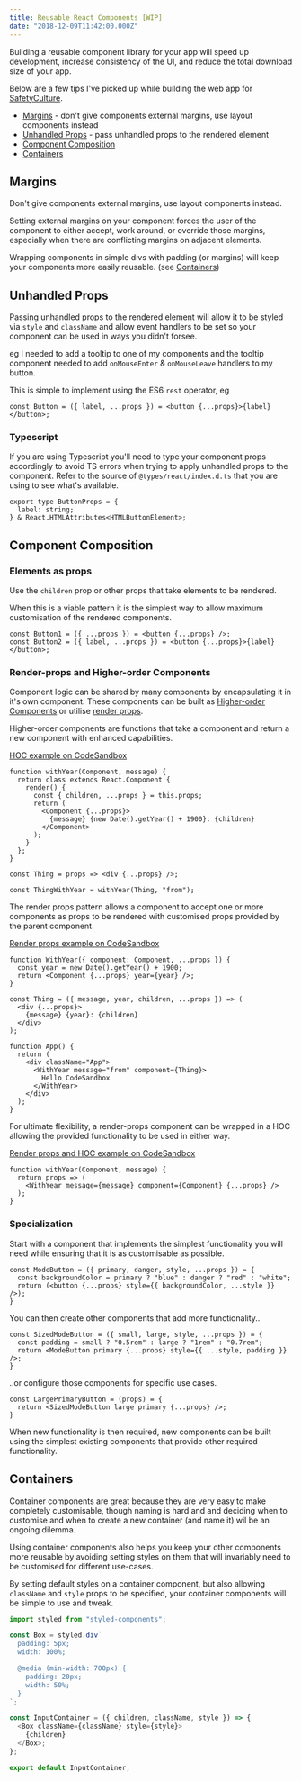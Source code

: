 ```yaml
---
title: Reusable React Components [WIP]
date: "2018-12-09T11:42:00.000Z"
---
```


Building a reusable component library for your app will speed up development,
increase consistency of the UI, and reduce the total download size of your app.

Below are a few tips I've picked up while building the web app for [SafetyCulture](https://safetyculture.com).

- [Margins](#margins) - don't give components external margins, use layout components instead
- [Unhandled Props](#unhandled-props) - pass unhandled props to the rendered element
- [Component Composition](#component-composition)
- [Containers](#containers)

## Margins

Don't give components external margins, use layout components instead.

Setting external margins on your component forces the user of the component to
either accept, work around, or override those margins, especially when there
are conflicting margins on adjacent elements.

Wrapping components in simple divs with padding (or margins) will keep your
components more easily reusable. (see [Containers](#containers))

## Unhandled Props

Passing unhandled props to the rendered element will allow it to be styled via
`style` and `className` and allow event handlers to be set so your component
can be used in ways you didn't forsee.

eg I needed to add a tooltip to one of my components and the tooltip component
needed to add `onMouseEnter` & `onMouseLeave` handlers to my button.

This is simple to implement using the ES6 `rest` operator, eg

```
const Button = ({ label, ...props }) = <button {...props}>{label}</button>;
```

### Typescript

If you are using Typescript you'll need to type your component props
accordingly to avoid TS errors when trying to apply unhandled props to the
component. Refer to the source of `@types/react/index.d.ts` that you are
using to see what's available.

```
export type ButtonProps = {
  label: string;
} & React.HTMLAttributes<HTMLButtonElement>;
```

## Component Composition

### Elements as props

Use the `children` prop or other props that take elements to be rendered.

When this is a viable pattern it is the simplest way to allow maximum
customisation of the rendered components.

```
const Button1 = ({ ...props }) = <button {...props} />;
const Button2 = ({ label, ...props }) = <button {...props}>{label}</button>;
```

### Render-props and Higher-order Components

Component logic can be shared by many components by encapsulating it in it's
own component. These components can be built as
[Higher-order Components](https://reactjs.org/docs/higher-order-components.html)
or utilise [render props](https://reactjs.org/docs/render-props.html).

Higher-order components are functions that take a component and return a new
component with enhanced capabilities.

[HOC example on CodeSandbox](https://codesandbox.io/s/p58jr6wx7q)

```
function withYear(Component, message) {
  return class extends React.Component {
    render() {
      const { children, ...props } = this.props;
      return (
        <Component {...props}>
          {message} {new Date().getYear() + 1900}: {children}
        </Component>
      );
    }
  };
}

const Thing = props => <div {...props} />;

const ThingWithYear = withYear(Thing, "from");
```

The render props pattern allows a component to accept one or more components as
props to be rendered with customised props provided by the parent component.

[Render props example on CodeSandbox](https://codesandbox.io/s/w73mzm72r8)

```
function WithYear({ component: Component, ...props }) {
  const year = new Date().getYear() + 1900;
  return <Component {...props} year={year} />;
}

const Thing = ({ message, year, children, ...props }) => (
  <div {...props}>
    {message} {year}: {children}
  </div>
);

function App() {
  return (
    <div className="App">
      <WithYear message="from" component={Thing}>
        Hello CodeSandbox
      </WithYear>
    </div>
  );
}
```

For ultimate flexibility, a render-props component can be wrapped in a HOC
allowing the provided functionality to be used in either way.

[Render props and HOC example on CodeSandbox](https://codesandbox.io/s/6z99z1yz6z)

```
function withYear(Component, message) {
  return props => (
    <WithYear message={message} component={Component} {...props} />
  );
}
```

### Specialization

Start with a component that implements the simplest functionality you will need
while ensuring that it is as customisable as possible.

```
const ModeButton = ({ primary, danger, style, ...props }) = {
  const backgroundColor = primary ? "blue" : danger ? "red" : "white";
  return (<button {...props} style={{ backgroundColor, ...style }} />);
}
```

You can then create other components that add more functionality..

```
const SizedModeButton = ({ small, large, style, ...props }) = {
  const padding = small ? "0.5rem" : large ? "1rem" : "0.7rem";
  return <ModeButton primary {...props} style={{ ...style, padding }} />;
}
```

..or configure those components for specific use cases.

```
const LargePrimaryButton = (props) = {
  return <SizedModeButton large primary {...props} />;
}
```

When new functionality is then required, new components can be built using the
simplest existing components that provide other required functionality.

## Containers

Container components are great because they are very easy to make completely
customisable, though naming is hard and and deciding when to customise and when
to create a new container (and name it) wil be an ongoing dilemma.

Using container components also helps you keep your other components more
reusable by avoiding setting styles on them that will invariably need to be
customised for different use-cases.

By setting default styles on a container component, but also allowing
`className` and `style` props to be specified, your container components will
be simple to use and tweak.

```javascript
import styled from "styled-components";

const Box = styled.div`
  padding: 5px;
  width: 100%;

  @media (min-width: 700px) {
    padding: 20px;
    width: 50%;
  }
`;

const InputContainer = ({ children, className, style }) => {
  <Box className={className} style={style}>
    {children}
  </Box>;
};

export default InputContainer;
```
